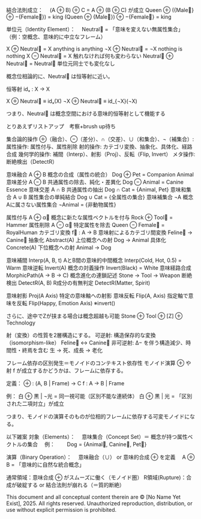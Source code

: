 結合法則成立：
 (A ⊕ B) ⊕ C = A ⊕ (B ⊕ C) が成立
Queen ⊕ ({Male⃗} ⊕ −{Female⃗}) = king
(Queen ⊕ {Male⃗}) ⊕ −{Female⃗} = king

単位元（Identity Element）：
 Neutral⃗ = 「意味を変えない無属性集合」
 （例：空概念、意味的に中立なフレーム）

X ⊕ Neutral⃗ = X anything is anything
¬X ⊕ Neutral⃗ = ¬X nothing is nothing
X ⊖ Neutral⃗ = X  触れなければ何も変わらない
Neutral⃗ ⊕ Neutral⃗ = Neutral⃗  単位元同士でも変化なし


概念位相論的に、Neutral⃗ は恒等射に近い。

恒等射 idₓ : X → X

X ⊕ Neutral⃗ ≡ idₓ(X)
¬X ⊕ Neutral⃗ ≡ id_{¬X}(¬X)

つまり、Neutral⃗ は概念空間における意味的恒等射として機能する



とりあえずリストアップ　考察+brush up待ち

集合論的操作	⊕（融合）、⊖（差分）、∩（交差）、∪（和集合）、¬（補集合）:
属性操作:	属性付与、属性削除
射的操作:	カテゴリ変換、抽象化、具体化、経路合成
幾何学的操作:	補間（Interp）、射影（Proj）、反転（Flip, Invert）
メタ操作:	断絶検出（DetectR）


意味融合	A ⊕ B	概念の合成（属性の統合）	Dog ⊕ Pet = Companion Animal
意味差分	A ⊖ B	共通属性の除去、純化・差異化	Dog ⊖ Animal = Canine Essence
意味交差	A ∩ B	共通属性の抽出	Dog ∩ Cat = {Animal, Pet}
意味和集合	A ∪ B	属性集合の単純結合	Dog ∪ Cat = {全属性の集合}
意味補集合	¬A	概念Aに属さない属性集合	¬Animal = {非動物属性}

属性付与	A ⊕ α⃗	概念に新たな属性ベクトルを付与	Rock ⊕ Tool⃗ = Hammer
属性削除	A ⊖ α⃗	特定属性を除去	Queen ⊖ Female⃗ = RoyalHuman
カテゴリ変換	f⃗ : A → B	意味射によるカテゴリ間変換	Feline⃗ → Canine⃗
抽象化	Abstract(A)	上位概念への射	Dog → Animal
具体化	Concrete(A)	下位概念への射	Animal → Dog

意味補間	Interp(A, B, t)	AとB間の意味的中間概念	Interp(Cold, Hot, 0.5) = Warm
意味逆転	Invert(A)	概念の対義操作	Invert(Black) = White
意味経路合成	MorphicPath(A → B → C)	概念進化の連鎖記述	Stone → Tool → Weapon
断絶検出	DetectR(A, B)	R成分の有無判定	DetectR(Matter, Spirit)

意味射影	Proj(A	Axis)	特定の意味軸への射影
意味反転	Flip(A, Axis)	指定軸で意味を反転	Flip(Happy, Emotion Axis) ※invert()

さらに、途中でZが挟まる場合は概念超越も可能
Stone ⊕ Tool ⊕ [Z] ⊕ Technology


射（変換）の性質を2層構造にする。
可逆射:	構造保存的な変換（isomorphism-like）	Feline⃗ ↔ Canine⃗
非可逆射:	Δ− を伴う構造減少、時間性・終焉を含む	生 → 死、成長 → 老化

フレーム依存の区別発生＝モノイドのコンテキスト依存性
モノイド演算 ⊕ や射 f が成立するかどうかは、フレームに依存する。

定義：
⊕ : (A, B | Frame) → C 
f : A → B | Frame

例：
    白 ⊕ 黒 | ¬光 = 同一視可能（区別不能な連続体）
    白 ⊕ 黒 | 光 = 「区別された二項対立」が成立

つまり、モノイドの演算そのものが位相的フレームに依存する可変モノイドになる。



以下雑案
対象（Elements）：
 意味集合（Concept Set）＝ 概念が持つ属性ベクトルの集合
 例：
  Dog = {Animal⃗, Canine⃗, Pet⃗}

演算（Binary Operation）：
 意味融合（∪） or 意味的合成 ⊕ を定義
 A ⊕ B = 「意味的に自然な統合概念」



通常領域：意味合成 ⊕ がスムーズに働く（モノイド圏）
R領域(Rupture)：合成が破綻する or 結合法則が崩れる（＝質的断絶）

This document and all conceptual content therein are © [No Name Yet Exist], 2025. All rights reserved. Unauthorized reproduction, distribution, or use without explicit permission is prohibited.   